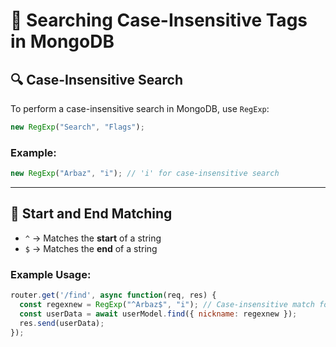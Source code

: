 # 📌 Searching Case-Insensitive Tags in MongoDB

## 🔍 Case-Insensitive Search
To perform a case-insensitive search in MongoDB, use `RegExp`:

```js
new RegExp("Search", "Flags");
```

### Example:
```js
new RegExp("Arbaz", "i"); // 'i' for case-insensitive search
```

---

## 🚀 Start and End Matching

- `^` → Matches the **start** of a string
- `$` → Matches the **end** of a string

### Example Usage:

```js
router.get('/find', async function(req, res) {
  const regexnew = RegExp("^Arbaz$", "i"); // Case-insensitive match for exact word
  const userData = await userModel.find({ nickname: regexnew });
  res.send(userData);
});
```
